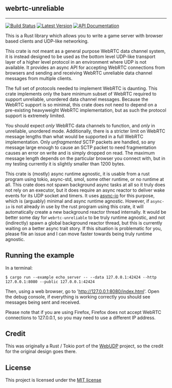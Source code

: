 ## webrtc-unreliable

---

[![Build Status](https://img.shields.io/circleci/project/github/kyren/webrtc-unreliable.svg)](https://circleci.com/gh/kyren/webrtc-unreliable)
[![Latest Version](https://img.shields.io/crates/v/webrtc-unreliable.svg)](https://crates.io/crates/webrtc-unreliable)
[![API Documentation](https://docs.rs/webrtc-unreliable/badge.svg)](https://docs.rs/webrtc-unreliable)

This is a Rust library which allows you to write a game server with browser
based clients and UDP-like networking.

This crate is not meant as a general purpose WebRTC data channel system, it is
instead designed to be used as the bottom level UDP-like transport layer of a
higher level protocol in an environment where UDP is not available.  It provides
an async API for accepting WebRTC connections from browsers and sending and
receiving WebRTC unreliable data channel messages from multiple clients.

The full set of protocols needed to implement WebRTC is daunting.  This crate
implements only the bare minimum subset of WebRTC required to support
unreliable, unordered data channel messages.  Because the WebRTC support is so
minimal, this crate does not need to depend on a pre-existing heavyweight WebRTC
implementation, but as such the protocol support is extremely limited.

You should expect *only* WebRTC data channels to function, and *only* in
unreliable, unordered mode.  Additionally, there is a stricter limit on WebRTC
message lengths than what would be supported in a full WebRTC implementation.
Only *unfragmented* SCTP packets are handled, so any message large enough to
cause an SCTP packet to need fragmentation causes an error on write and is
simply dropped on read.  The maximum message length depends on the particular
browser you connect with, but in my testing currently it is slightly smaller
than 1200 bytes.

This crate is (mostly) async runtime agnostic, it is usable from a rust program
using tokio, async-std, smol, some other runtime, or no runtime at all.  This
crate does not spawn background async tasks at all so it truly does not rely on
an executor, but it does require an async reactor to deliver wake events for its
UDP socket and timers.  It uses [async-io](https://github.com/stjepang/async-io)
for this purpose, which is (arguably) minimal and async runtime agnostic.
However, if `async-io` is not already in use by the rust program using this
crate, it will automatically create a new background reactor thread internally.
It would be better some day for `webrtc-unreliable` to be truly runtime
agnostic, and not (indirectly) spawn a global background reactor thread, but
this is currently waiting on a better async trait story.  If this situation is
problematic for you, please file an issue and I can move faster towards being
truly runtime agnostic.

## Running the example

In a terminal: 

```
$ cargo run --example echo_server -- --data 127.0.0.1:42424 --http 127.0.0.1:8080 --public 127.0.0.1:42424
```

Then, using a web browser, go to 'http://127.0.0.1:8080/index.html'. Open the
debug console, if everything is working correctly you should see messages being
sent and received.

Please note that if you are using Firefox, Firefox does not accept WebRTC
connections to 127.0.0.1, so you may need to use a different IP address.

## Credit

This was originally a Rust / Tokio port of the
[WebUDP](https://github.com/seemk/WebUdp) project, so the credit for the
original design goes there.

## License

This project is licensed under the [MIT license](LICENSE)
